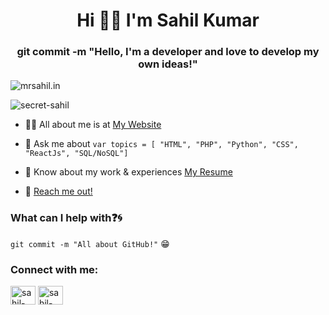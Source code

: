 <h1 align="center">Hi 👋🏻 I'm Sahil Kumar</h1>
<h3 align="center">git commit -m "Hello, I'm a developer and love to develop my own ideas!"</h3>

![mrsahil.in]([https://cdn.discordapp.com/attachments/1019354711054352384/1171586446935724083/Black_Technology_LinkedIn_Banner_1.png?ex=655d37e7&is=654ac2e7&hm=95162292034fd5d61cd831dd2475ae04483f48307c2933d2b643d42f13e5db5e&](https://cdn.discordapp.com/attachments/1019354711054352384/1171586446935724083/Black_Technology_LinkedIn_Banner_1.png?ex=65fa1a67&is=65e7a567&hm=4b61a73554fa5db43c43c41feaff4428b136b215e781e3a878d7495ddd66a965&))
<p align="left"> <img src="https://komarev.com/ghpvc/?username=secret-sahil&label=Profile%20views&color=0e75b6&style=flat" alt="secret-sahil" /> </p>

- 👨‍💻 All about me is at [My Website](https://mrsahil.in/)

- 💬 Ask me about ``` var topics = [ "HTML", "PHP", "Python", "CSS", "ReactJs", "SQL/NoSQL"] ```

- 📄 Know about my work & experiences [My Resume](https://mrsahil.in/resume.pdf)
- 📧 [Reach me out!](https://mrsahil.in/contact)

### What can I help with:question::cyclone:
<code>git commit -m "All about GitHub!"</code> :grin:

<h3 align="left">Connect with me:</h3>
<p align="left">
<a href="https://linkedin.com/in/secret-sahil/" target="blank"><img align="center" src="https://raw.githubusercontent.com/rahuldkjain/github-profile-readme-generator/master/src/images/icons/Social/linked-in-alt.svg" alt="sahil-kumar" height="30" width="40" /></a>
<a href="https://instagram.com/secret.sahil/" target="blank"><img align="center" src="https://raw.githubusercontent.com/rahuldkjain/github-profile-readme-generator/master/src/images/icons/Social/instagram.svg" alt="sahil-kumar" height="30" width="40" /></a>
</p>
